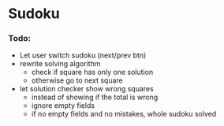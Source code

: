 # Sudoku

### Todo:

-   Let user switch sudoku (next/prev btn)
-   rewrite solving algorithm
    -   check if square has only one solution
    -   otherwise go to next square
-   let solution checker show wrong squares
    -   instead of showing if the total is wrong
    -   ignore empty fields
    -   if no empty fields and no mistakes, whole sudoku solved
